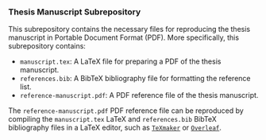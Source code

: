 ### Thesis Manuscript Subrepository
This subrepository contains the necessary files for reproducing the thesis manuscript in Portable Document Format (PDF). More specifically, this subrepository contains: 

* `manuscript.tex`: A LaTeX file for preparing a PDF of the thesis manuscript. 
* `references.bib`: A BibTeX bibliography file for formatting the reference list.   
* `reference-manuscript.pdf`: A PDF reference file of the thesis manuscript. 

The `reference-manuscript.pdf` PDF reference file can be reproduced by compiling the `manuscript.tex` LaTeX and `references.bib` BibTeX bibliography files in a LaTeX editor, such as [`TeXmaker`](https://www.xm1math.net/texmaker/) or [`Overleaf`](http://overleaf.com).
